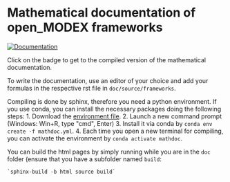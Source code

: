 # Mathematical documentation of open_MODEX frameworks

[![Documentation](https://readthedocs.org/projects/open-modex-mathdoc/badge/?version=latest)](https://open-modex-mathdoc.readthedocs.io/en/latest/?badge=latest)

Click on the badge to get to the compiled version of the mathematical documentation.

To write the documentation, use an editor of your choice and add your formulas in the respective rst file in `doc/source/frameworks`.

Compiling is done by sphinx, therefore you need a python environment.
If you use conda, you can install the necessary packages doing the following steps:
     1. Download the [environment file](https://github.com/open-modex/mathematical-documentation/blob/master/mathdoc.yml).
     2. Launch a new command prompt (Windows: Win+R, type "cmd", Enter)
     3. Install it via conda by `conda env create -f mathdoc.yml`.
     4. Each time you open a new terminal for compiling, you can activate the environment by `conda activate mathdoc`.

You can build the html pages by simply running while you are in the `doc` folder (ensure that you have a subfolder named `build`:

    `sphinx-build -b html source build`
